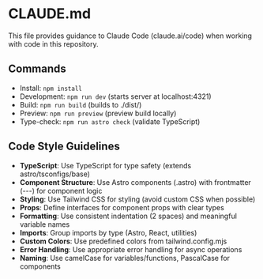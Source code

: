 # CLAUDE.md

This file provides guidance to Claude Code (claude.ai/code) when working with code in this repository.

## Commands
- Install: `npm install`
- Development: `npm run dev` (starts server at localhost:4321)
- Build: `npm run build` (builds to ./dist/)
- Preview: `npm run preview` (preview build locally)
- Type-check: `npm run astro check` (validate TypeScript)

## Code Style Guidelines
- **TypeScript**: Use TypeScript for type safety (extends astro/tsconfigs/base)
- **Component Structure**: Use Astro components (.astro) with frontmatter (---) for component logic
- **Styling**: Use Tailwind CSS for styling (avoid custom CSS when possible)
- **Props**: Define interfaces for component props with clear types
- **Formatting**: Use consistent indentation (2 spaces) and meaningful variable names
- **Imports**: Group imports by type (Astro, React, utilities)
- **Custom Colors**: Use predefined colors from tailwind.config.mjs
- **Error Handling**: Use appropriate error handling for async operations
- **Naming**: Use camelCase for variables/functions, PascalCase for components